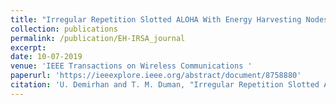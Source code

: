```yaml
---
title: "Irregular Repetition Slotted ALOHA With Energy Harvesting Nodes"
collection: publications
permalink: /publication/EH-IRSA_journal
excerpt:
date: 10-07-2019
venue: 'IEEE Transactions on Wireless Communications '
paperurl: 'https://ieeexplore.ieee.org/abstract/document/8758880'
citation: 'U. Demirhan and T. M. Duman, "Irregular Repetition Slotted ALOHA With Energy Harvesting Nodes," in IEEE Transactions on Wireless Communications, vol. 18, no. 9, pp. 4505-4517, Sept. 2019, doi: 10.1109/TWC.2019.2926077.'
---
```

